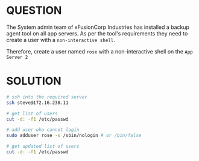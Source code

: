 # QUESTION

The System admin team of xFusionCorp Industries has installed a backup agent tool on all app servers. As per the tool's requirements they need to create a user with a `non-interactive shell`.

Therefore, create a user named `rose` with a non-interactive shell on the `App Server 2`


# SOLUTION

```bash
# ssh into the required server
ssh steve@172.16.238.11

# get list of users
cut -d: -f1 /etc/passwd

# add user who cannot login
sudo adduser rose -s /sbin/nologin # or /bin/false

# get updated list of users
cut -d: -f1 /etc/passwd
```